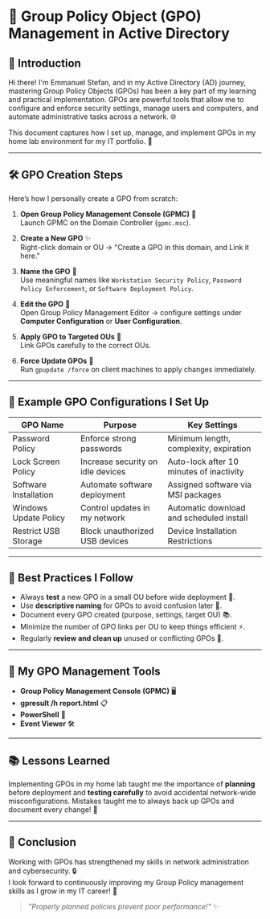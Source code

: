 # 🎯 Group Policy Object (GPO) Management in Active Directory

## 📌 Introduction

Hi there! I'm Emmanuel Stefan, and in my Active Directory (AD) journey, mastering Group Policy Objects (GPOs) has been a key part of my learning and practical implementation. GPOs are powerful tools that allow me to configure and enforce security settings, manage users and computers, and automate administrative tasks across a network. 🌐

This document captures how I set up, manage, and implement GPOs in my home lab environment for my IT portfolio. 🚀

---

## 🛠️ GPO Creation Steps

Here’s how I personally create a GPO from scratch:

1. **Open Group Policy Management Console (GPMC)** 📂  
   Launch GPMC on the Domain Controller (`gpmc.msc`).

2. **Create a New GPO** ✨  
   Right-click domain or OU → "Create a GPO in this domain, and Link it here."

3. **Name the GPO** 📝  
   Use meaningful names like `Workstation Security Policy`, `Password Policy Enforcement`, or `Software Deployment Policy`.

4. **Edit the GPO** 🎨  
   Open Group Policy Management Editor → configure settings under **Computer Configuration** or **User Configuration**.

5. **Apply GPO to Targeted OUs** 🎯  
   Link GPOs carefully to the correct OUs.

6. **Force Update GPOs** 🔄  
   Run `gpupdate /force` on client machines to apply changes immediately.

---

## 🔐 Example GPO Configurations I Set Up

| GPO Name                 | Purpose                                | Key Settings                                      |
|---------------------------|----------------------------------------|---------------------------------------------------|
| Password Policy           | Enforce strong passwords              | Minimum length, complexity, expiration           |
| Lock Screen Policy        | Increase security on idle devices     | Auto-lock after 10 minutes of inactivity          |
| Software Installation     | Automate software deployment          | Assigned software via MSI packages               |
| Windows Update Policy     | Control updates in my network         | Automatic download and scheduled install         |
| Restrict USB Storage      | Block unauthorized USB devices        | Device Installation Restrictions                 |

---

## 🧹 Best Practices I Follow

- Always **test** a new GPO in a small OU before wide deployment 🧪.
- Use **descriptive naming** for GPOs to avoid confusion later 🔖.
- Document every GPO created (purpose, settings, target OU) 📚.
- Minimize the number of GPO links per OU to keep things efficient ⚡.
- Regularly **review and clean up** unused or conflicting GPOs 🧹.

---

## 🚀 My GPO Management Tools

- **Group Policy Management Console (GPMC)** 🖥️
- **gpresult /h report.html** 📋
- **PowerShell** 🧰
- **Event Viewer** 🛠️

---

## 📚 Lessons Learned

Implementing GPOs in my home lab taught me the importance of **planning** before deployment and **testing carefully** to avoid accidental network-wide misconfigurations. Mistakes taught me to always back up GPOs and document every change! 📖

---

## 🌟 Conclusion

Working with GPOs has strengthened my skills in network administration and cybersecurity. 🔒  
I look forward to continuously improving my Group Policy management skills as I grow in my IT career! 🚀

> *"Properly planned policies prevent poor performance!"* ✨

